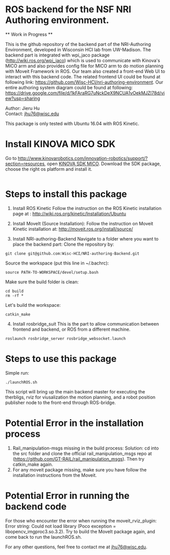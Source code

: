 # ROS backend for the NSF NRI Authoring environment.

** Work in Progress **

This is the github repository of the backend part of the NRI-Authoring Environment, developed in Wisconsin HCI lab from UW-Madison. The backend part is integrated with wpi_jaco package (http://wiki.ros.org/wpi_jaco) which is used to communicate with Kinova's MICO arm and also provides config file for MICO arm to do motion planning with Moveit Framework in ROS. Our team also created a front-end Web UI to interact with this backend code. The related frontend UI could be found at following link: https://github.com/Wisc-HCI/nri-authoring-environment. Our entire authoring system diagram could be found at following: https://drive.google.com/file/d/1kFAraRG7uNckDeX9NCUA1vOekMJZl78d/view?usp=sharing 

Author: Jieru Hu<br /> 
Contact: jhu76@wisc.edu

This package is only tested with Ubuntu 16.04 with ROS Kinetic.

# Install KINOVA MICO SDK
Go to http://www.kinovarobotics.com/innovation-robotics/support/?section=resources, open [KINOVA SDK MICO](https://drive.google.com/file/d/0B790iVm0vRTlUkV2ZnBDdGVuM2M/view). Download the SDK package, choose the right os platform and install it.
```
```

# Steps to install this package

1. Install ROS Kinetic 
  Follow the instruction on the ROS Kinetic installation page at : http://wiki.ros.org/kinetic/Installation/Ubuntu

2. Install MoveIt (Source Installation):
  Follow the instruction on Moveit Kinetic installation at: http://moveit.ros.org/install/source/
  
3. Install NRI-authoring-Backend
  Navigate to a folder where you want to place the backend part:
  Clone the repository by:
  ```
  git clone git@github.com:Wisc-HCI/NRI-authoring-Backend.git
  ```

  Source the workspace (put this line in ~/.bachrc):
  ```
  source PATH-TO-WORKSPACE/devel/setup.bash
  ```
  Make sure the build folder is clean:
  ```
  cd build
  rm -rf *
  ```
  Let's build the workspace:
  ```
  catkin_make
  ```
4. Install rosbridge_suit
  This is the part to allow communication between frontend and backend, or ROS from a different machine.
  ```
  roslaunch rosbridge_server rosbridge_websocket.launch
  ```

# Steps to use this package
  Simple run:
  ```
  ./launchROS.sh
  ```
  This script will bring up the main backend master for executing the therbligs, rviz for viusalization the motion planning, and a robot position publisher node to the front-end through ROS-bridge.

# Potential Error in the installation process
1. Rail_manipulation-msgs missing in the build process:
  Solution: cd into the src folder and clone the official rail_manipulation_msgs repo at (https://github.com/GT-RAIL/rail_manipulation_msgs). Then try catkin_make again.
2. For any moveit package missing, make sure you have follow the installation instructions from the Moveit. 

# Potential Error in running the backend code
For those who encounter the error when running the moveit_rviz_plugin: Error string: Could not load library (Poco exception = libopencv_imgproc3.so.3.2). Try to build the MoveIt package again, and come back to run the launchROS.sh.

For any other questions, feel free to contact me at jhu76@wisc.edu. 
  
  
